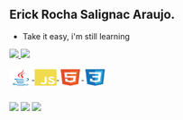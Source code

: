 ## Erick Rocha Salignac Araujo.
- Take it easy, i'm still learning
 <div>
  <a href="https://github.com/ericksalignac">
  <img height="180em" <img src="https://github-readme-stats.vercel.app/api?username=ericksalignac&include_all_commits=false&show_icons=true&count_private=true&border_radius=5px&title_color=fff&icon_color=fff&text_color=fff&bg_color=000000"/>
  <img height="180em" src="https://github-readme-stats.vercel.app/api/top-langs/?username=ericksalignac&count_private=true&include_all_commits=true&border_radius=5px&title_color=fff&icon_color=fff&text_color=fff&bg_color=000000&layout=compact"/>
<div>
<div style="display: inline_block"><br>
 
  <img align="center" alt="Erick-Java" height="30" width="40" src="https://raw.githubusercontent.com/devicons/devicon/master/icons/java/java-original.svg">
  <img align="center" alt="Erick-Js" height="30" width="40" src="https://raw.githubusercontent.com/devicons/devicon/master/icons/javascript/javascript-plain.svg">
  <img align="center" alt="Erick-HTML" height="30" width="40" src="https://raw.githubusercontent.com/devicons/devicon/master/icons/html5/html5-original.svg">
  <img align="center" alt="Erick-CSS" height="30" width="40" src="https://raw.githubusercontent.com/devicons/devicon/master/icons/css3/css3-original.svg">
</div>
  
  ##
  
  <div>
  <a href="https://www.instagram.com/erick_salignac/" target="_blank"><img src="https://img.shields.io/badge/-Instagram-%23E4405F?style=for-the-badge&logo=instagram&logoColor=white" target="_blank"></a>
  <a href = "mailto:ericksalignac@gmail.com"><img src="https://img.shields.io/badge/-Gmail-%23333?style=for-the-badge&logo=gmail&logoColor=white" target="_blank"></a>
  <a href="https://www.linkedin.com/in/ericksalignac" target="_blank"><img src="https://img.shields.io/badge/-LinkedIn-%230077B5?style=for-the-badge&logo=linkedin&logoColor=white" target="_blank"></a> 
   

 
</div>
